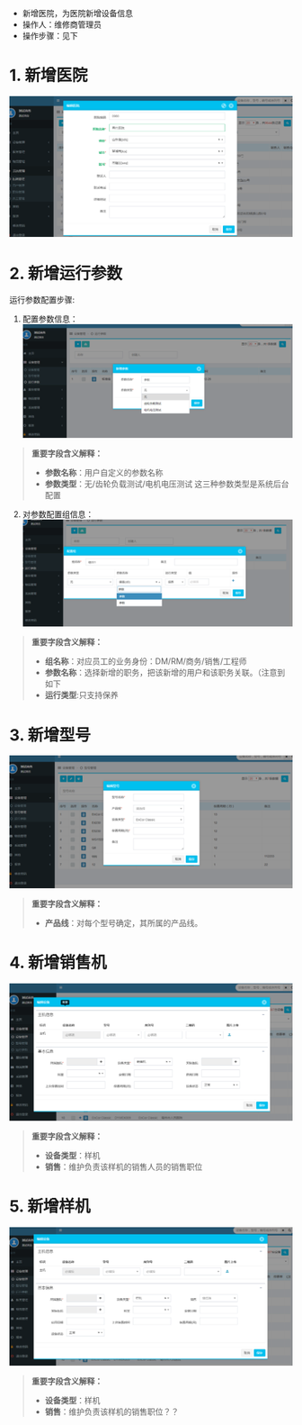 > 
* 新增医院，为医院新增设备信息
* 操作人：维修商管理员
* 操作步骤：见下


# 1. 新增医院
![](/assets/未命名1526372617.png)

# 2. 新增运行参数
运行参数配置步骤:

1. 配置参数信息：
![](/assets/未命名1526373046.png)
>**重要字段含义解释：**
>* **参数名称**：用户自定义的参数名称
>* **参数类型**：无/齿轮负载测试/电机电压测试 这三种参数类型是系统后台配置

2. 对参数配置组信息：
![](/assets/未命名1526373141.png)
>**重要字段含义解释：**
>* **组名称**：对应员工的业务身份：DM/RM/商务/销售/工程师
>* **参数名称**：选择新增的职务，把该新增的用户和该职务关联。（注意到如下
>* **运行类型**:只支持保养

# 3. 新增型号
![](/assets/未命名1526605699.png)

>**重要字段含义解释：**
>* **产品线**：对每个型号确定，其所属的产品线。

# 4. 新增销售机
![](/assets/未命名1526607687.png)
>**重要字段含义解释：**
>* **设备类型**：样机
>* **销售**：维护负责该样机的销售人员的销售职位




# 5. 新增样机
![](/assets/未命名1526607697.png)
>**重要字段含义解释：**
>* **设备类型**：样机
>* **销售**：维护负责该样机的销售职位？？













